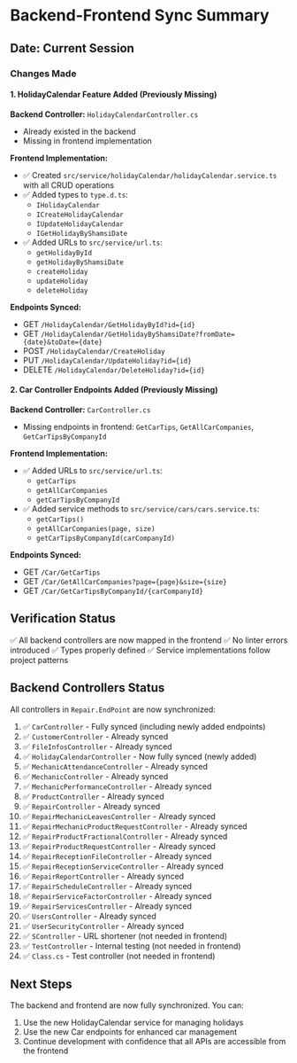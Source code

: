 # Backend-Frontend Sync Summary

## Date: Current Session

### Changes Made

#### 1. HolidayCalendar Feature Added (Previously Missing)

**Backend Controller:** `HolidayCalendarController.cs`
- Already existed in the backend
- Missing in frontend implementation

**Frontend Implementation:**
- ✅ Created `src/service/holidayCalendar/holidayCalendar.service.ts` with all CRUD operations
- ✅ Added types to `type.d.ts`:
  - `IHolidayCalendar`
  - `ICreateHolidayCalendar`
  - `IUpdateHolidayCalendar`
  - `IGetHolidayByShamsiDate`
- ✅ Added URLs to `src/service/url.ts`:
  - `getHolidayById`
  - `getHolidayByShamsiDate`
  - `createHoliday`
  - `updateHoliday`
  - `deleteHoliday`

**Endpoints Synced:**
- GET `/HolidayCalendar/GetHolidayById?id={id}`
- GET `/HolidayCalendar/GetHolidayByShamsiDate?fromDate={date}&toDate={date}`
- POST `/HolidayCalendar/CreateHoliday`
- PUT `/HolidayCalendar/UpdateHoliday?id={id}`
- DELETE `/HolidayCalendar/DeleteHoliday?id={id}`

#### 2. Car Controller Endpoints Added (Previously Missing)

**Backend Controller:** `CarController.cs`
- Missing endpoints in frontend: `GetCarTips`, `GetAllCarCompanies`, `GetCarTipsByCompanyId`

**Frontend Implementation:**
- ✅ Added URLs to `src/service/url.ts`:
  - `getCarTips`
  - `getAllCarCompanies`
  - `getCarTipsByCompanyId`
- ✅ Added service methods to `src/service/cars/cars.service.ts`:
  - `getCarTips()`
  - `getAllCarCompanies(page, size)`
  - `getCarTipsByCompanyId(carCompanyId)`

**Endpoints Synced:**
- GET `/Car/GetCarTips`
- GET `/Car/GetAllCarCompanies?page={page}&size={size}`
- GET `/Car/GetCarTipsByCompanyId/{carCompanyId}`

## Verification Status

✅ All backend controllers are now mapped in the frontend
✅ No linter errors introduced
✅ Types properly defined
✅ Service implementations follow project patterns

## Backend Controllers Status

All controllers in `Repair.EndPoint` are now synchronized:

1. ✅ `CarController` - Fully synced (including newly added endpoints)
2. ✅ `CustomerController` - Already synced
3. ✅ `FileInfosController` - Already synced
4. ✅ `HolidayCalendarController` - Now fully synced (newly added)
5. ✅ `MechanicAttendanceController` - Already synced
6. ✅ `MechanicController` - Already synced
7. ✅ `MechanicPerformanceController` - Already synced
8. ✅ `ProductController` - Already synced
9. ✅ `RepairController` - Already synced
10. ✅ `RepairMechanicLeavesController` - Already synced
11. ✅ `RepairMechanicProductRequestController` - Already synced
12. ✅ `RepairProductFractionalController` - Already synced
13. ✅ `RepairProductRequestController` - Already synced
14. ✅ `RepairReceptionFileController` - Already synced
15. ✅ `RepairReceptionServiceController` - Already synced
16. ✅ `RepairReportController` - Already synced
17. ✅ `RepairScheduleController` - Already synced
18. ✅ `RepairServiceFactorController` - Already synced
19. ✅ `RepairServicesController` - Already synced
20. ✅ `UsersController` - Already synced
21. ✅ `UserSecurityController` - Already synced
22. ✅ `SController` - URL shortener (not needed in frontend)
23. ✅ `TestController` - Internal testing (not needed in frontend)
24. ✅ `Class.cs` - Test controller (not needed in frontend)

## Next Steps

The backend and frontend are now fully synchronized. You can:
1. Use the new HolidayCalendar service for managing holidays
2. Use the new Car endpoints for enhanced car management
3. Continue development with confidence that all APIs are accessible from the frontend

